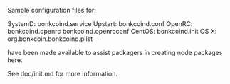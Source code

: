 Sample configuration files for:

SystemD: bonkcoind.service
Upstart: bonkcoind.conf
OpenRC:  bonkcoind.openrc
         bonkcoind.openrcconf
CentOS:  bonkcoind.init
OS X:    org.bonkcoin.bonkcoind.plist

have been made available to assist packagers in creating node packages here.

See doc/init.md for more information.
